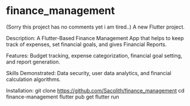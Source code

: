 # finance_management
(Sorry this project has no comments yet i am tired..)
A new Flutter project.

Description: A Flutter-Based Finance Management App that helps to keep track of expenses, set financial goals, and gives Financial Reports.

 Features: Budget tracking, expense categorization, financial goal setting, and report generation.


Skills Demonstrated: Data security, user data analytics, and financial calculation algorithms.

Installation:
git clone https://github.com/Sacolith/finance_management
cd finance-management
flutter pub get
flutter run


